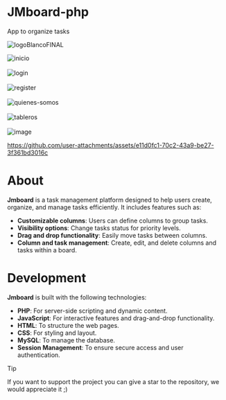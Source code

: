 # JMboard-php

App to organize tasks

![logoBlancoFINAL](https://github.com/user-attachments/assets/b7073ee0-54c9-44a3-bdb5-4a079825ce3a)

![inicio](https://github.com/user-attachments/assets/7ceb496c-6a09-4c44-99d6-246eab00ed1d)
<br>
<br>
![login](https://github.com/user-attachments/assets/93494222-2510-461b-8e59-9182205a18cb)
<br>
<br>
![register](https://github.com/user-attachments/assets/08096810-12ad-4cac-a8b0-3081ea3af812)
<br>
<br>
![quienes-somos](https://github.com/user-attachments/assets/daac8095-e33a-4e1f-8451-46c5d28bb4ad)
<br>
<br>
![tableros](https://github.com/user-attachments/assets/483f1e5a-ea1c-4b37-8a0e-0e103f08504d)
<br>
<br>
![image](https://github.com/user-attachments/assets/6a32ed30-11b5-45b5-a357-cbaf8ba008e0)








https://github.com/user-attachments/assets/e11d0fc1-70c2-43a9-be27-3f361bd3016c



# About

**Jmboard** is a task management platform designed to help users create, organize, and manage tasks efficiently. It includes features such as:

- **Customizable columns**: Users can define columns to group tasks.
- **Visibility options**: Change tasks status for priority levels.
- **Drag and drop functionality**: Easily move tasks between columns.
- **Column and task management**: Create, edit, and delete columns and tasks within a board.

# Development

**Jmboard** is built with the following technologies:

- **PHP**: For server-side scripting and dynamic content.
- **JavaScript**: For interactive features and drag-and-drop functionality.
- **HTML**: To structure the web pages.
- **CSS**: For styling and layout.
- **MySQL**: To manage the database.
- **Session Management**: To ensure secure access and user authentication.


> [!TIP]  
> If you want to support the project you can give a star to the repository, we would appreciate it ;)


